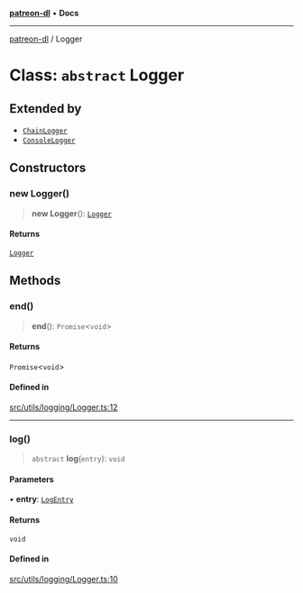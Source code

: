 [**patreon-dl**](../README.md) • **Docs**

***

[patreon-dl](../README.md) / Logger

# Class: `abstract` Logger

## Extended by

- [`ChainLogger`](ChainLogger.md)
- [`ConsoleLogger`](ConsoleLogger.md)

## Constructors

### new Logger()

> **new Logger**(): [`Logger`](Logger.md)

#### Returns

[`Logger`](Logger.md)

## Methods

### end()

> **end**(): `Promise`\<`void`\>

#### Returns

`Promise`\<`void`\>

#### Defined in

[src/utils/logging/Logger.ts:12](https://github.com/patrickkfkan/patreon-dl/blob/794996b6269a4df0afea77da4d86f16365f2adf5/src/utils/logging/Logger.ts#L12)

***

### log()

> `abstract` **log**(`entry`): `void`

#### Parameters

• **entry**: [`LogEntry`](../interfaces/LogEntry.md)

#### Returns

`void`

#### Defined in

[src/utils/logging/Logger.ts:10](https://github.com/patrickkfkan/patreon-dl/blob/794996b6269a4df0afea77da4d86f16365f2adf5/src/utils/logging/Logger.ts#L10)
